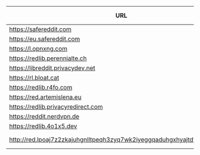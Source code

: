 |URL|Network|Version|Location|Behind Cloudflare?|Comment|
|-|-|-|-|-|-|
|https://safereddit.com|WWW|v0.36.0|🇺🇸 US||SFW only|
|https://eu.safereddit.com|WWW|v0.36.0|🇩🇪 DE||SFW only|
|https://l.opnxng.com|WWW|v0.36.0|🇸🇬 SG|||
|https://redlib.perennialte.ch|WWW|v0.36.0|🇦🇺 AU|✅||
|https://libreddit.privacydev.net|WWW|v0.36.0|🇫🇷 FR|||
|https://rl.bloat.cat|WWW|v0.36.0|🇷🇴 RO|||
|https://redlib.r4fo.com|WWW|v0.36.0|🇩🇪 DE|✅||
|https://red.artemislena.eu|WWW|v0.36.0|🇩🇪 DE||Be crime do gay|
|https://redlib.privacyredirect.com|WWW|v0.36.0|🇫🇮 FI|||
|https://reddit.nerdvpn.de|WWW|v0.36.0|🇺🇦 UA||SFW only|
|https://redlib.4o1x5.dev|WWW|v0.35.1|🇭🇺 HU|||
|http://red.lpoaj7z2zkajuhgnlltpeqh3zyq7wk2iyeggqaduhgxhyajtdt2j7wad.onion|Tor|v0.35.1|🇩🇪 DE||Onion of red.artemislena.eu|
